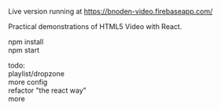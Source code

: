 Live version running at https://bnoden-video.firebaseapp.com/

Practical demonstrations of HTML5 Video with React.  

npm install  
npm start  


todo:  
playlist/dropzone  
more config  
refactor "the react way"   
more  
